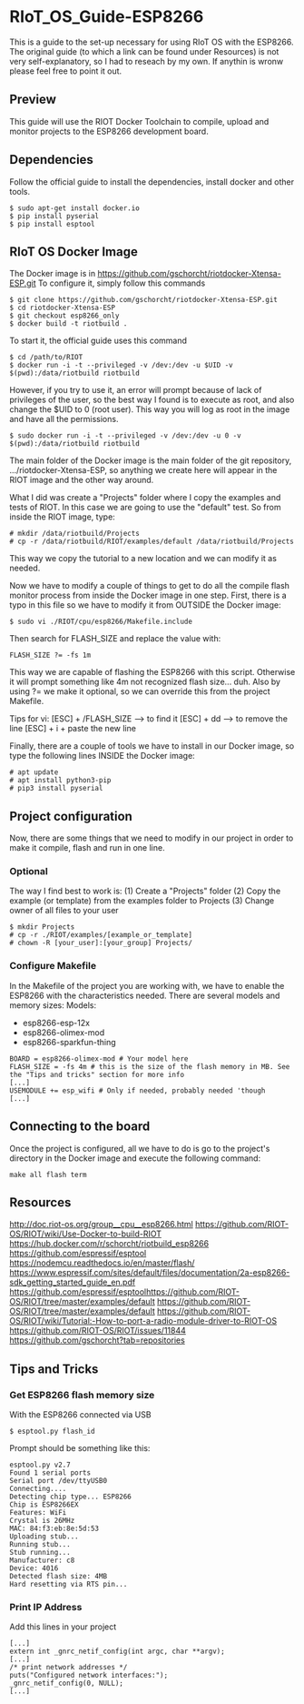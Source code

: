 # RIoT_OS_Guide-ESP8266
This is a guide to the set-up necessary for using RIoT OS with the ESP8266. The original guide (to which a link can be found under Resources) is not very self-explanatory, so I had to reseach by my own. If anythin is wronw please feel free to point it out.

## Preview
This guide will use the RIOT Docker Toolchain to compile, upload and monitor projects to the ESP8266 development board.

## Dependencies
Follow the official guide to install the dependencies, install docker and other tools.
```
$ sudo apt-get install docker.io
$ pip install pyserial
$ pip install esptool
```

## RIoT OS Docker Image
The Docker image is in https://github.com/gschorcht/riotdocker-Xtensa-ESP.git
To configure it, simply follow this commands
```
$ git clone https://github.com/gschorcht/riotdocker-Xtensa-ESP.git
$ cd riotdocker-Xtensa-ESP
$ git checkout esp8266_only
$ docker build -t riotbuild .
```
To start it, the official guide uses this command
```
$ cd /path/to/RIOT
$ docker run -i -t --privileged -v /dev:/dev -u $UID -v $(pwd):/data/riotbuild riotbuild
```
However, if you try to use it, an error will prompt because of lack of privileges of the user, so the best way I found is to execute as root, and also change the $UID to 0 (root user). This way you will log as root in the image and have all the permissions.
```
$ sudo docker run -i -t --privileged -v /dev:/dev -u 0 -v $(pwd):/data/riotbuild riotbuild
```
The main folder of the Docker image is the main folder of the git repository, .../riotdocker-Xtensa-ESP, so anything we create here will appear in the RIOT image and the other way around.

What I did was create a "Projects" folder where I copy the examples and tests of RIOT. In this case we are going to use the "default" test. So from inside the RIOT image, type:
```
# mkdir /data/riotbuild/Projects
# cp -r /data/riotbuild/RIOT/examples/default /data/riotbuild/Projects
```
This way we copy the tutorial to a new location and we can modify it as needed.

Now we have to modify a couple of things to get to do all the compile flash monitor process from inside the Docker image in one step. First, there is a typo in this file so we have to modify it from OUTSIDE the Docker image:
```
$ sudo vi ./RIOT/cpu/esp8266/Makefile.include
```
Then search for FLASH_SIZE and replace the value with:
```
FLASH_SIZE ?= -fs 1m
```
This way we are capable of flashing the ESP8266 with this script. Otherwise it will prompt something like 4m not recognized flash size... duh. Also by using ?= we make it optional, so we can override this from the project Makefile.

Tips for vi:
[ESC] + /FLASH_SIZE --> to find it
[ESC] + dd --> to remove the line
[ESC] + i + paste the new line

Finally, there are a couple of tools we have to install in our Docker image, so type the following lines INSIDE the Docker image:
```
# apt update
# apt install python3-pip
# pip3 install pyserial
```

## Project configuration
Now, there are some things that we need to modify in our project in order to make it compile, flash and run in one line.

### Optional
The way I find best to work is:
(1) Create a "Projects" folder
(2) Copy the example (or template) from the examples folder to Projects
(3) Change owner of all files to your user
```
$ mkdir Projects
# cp -r ./RIOT/examples/[example_or_template]
# chown -R [your_user]:[your_group] Projects/
```
### Configure Makefile
In the Makefile of the project you are working with, we have to enable the ESP8266 with the characteristics needed. There are several models and memory sizes:
Models:
- esp8266-esp-12x
- esp8266-olimex-mod
- esp8266-sparkfun-thing

```
BOARD = esp8266-olimex-mod # Your model here
FLASH_SIZE = -fs 4m # this is the size of the flash memory in MB. See the "Tips and tricks" section for more info
[...]
USEMODULE += esp_wifi # Only if needed, probably needed 'though
[...]
```

## Connecting to the board
Once the project is configured, all we have to do is go to the project's directory in the Docker image and execute the following command:
```
make all flash term
```

## Resources

http://doc.riot-os.org/group__cpu__esp8266.html
https://github.com/RIOT-OS/RIOT/wiki/Use-Docker-to-build-RIOT
https://hub.docker.com/r/schorcht/riotbuild_esp8266
https://github.com/espressif/esptool
https://nodemcu.readthedocs.io/en/master/flash/
https://www.espressif.com/sites/default/files/documentation/2a-esp8266-sdk_getting_started_guide_en.pdf
https://github.com/espressif/esptoolhttps://github.com/RIOT-OS/RIOT/tree/master/examples/default
https://github.com/RIOT-OS/RIOT/tree/master/examples/default
https://github.com/RIOT-OS/RIOT/wiki/Tutorial:-How-to-port-a-radio-module-driver-to-RIOT-OS
https://github.com/RIOT-OS/RIOT/issues/11844
https://github.com/gschorcht?tab=repositories

## Tips and Tricks
### Get ESP8266 flash memory size
With the ESP8266 connected via USB
```
$ esptool.py flash_id
```
Prompt should be something like this:
```
esptool.py v2.7
Found 1 serial ports
Serial port /dev/ttyUSB0
Connecting....
Detecting chip type... ESP8266
Chip is ESP8266EX
Features: WiFi
Crystal is 26MHz
MAC: 84:f3:eb:8e:5d:53
Uploading stub...
Running stub...
Stub running...
Manufacturer: c8
Device: 4016
Detected flash size: 4MB
Hard resetting via RTS pin...
```

### Print IP Address
Add this lines in your project
```
[...]
extern int _gnrc_netif_config(int argc, char **argv);
[...]
/* print network addresses */
puts("Configured network interfaces:");
_gnrc_netif_config(0, NULL);
[...]
```
